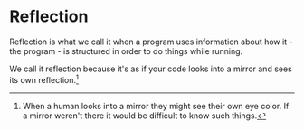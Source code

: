 # Reflection

Reflection is what we call it when a program
uses information about how it - the program - is structured
in order to do things while running.

We call it reflection because it's as if your code
looks into a mirror and sees its own reflection.[^whenhumans]

[^whenhumans]: When a human looks into a mirror they might see their own eye color.
If a mirror weren't there it would be difficult to know such things.